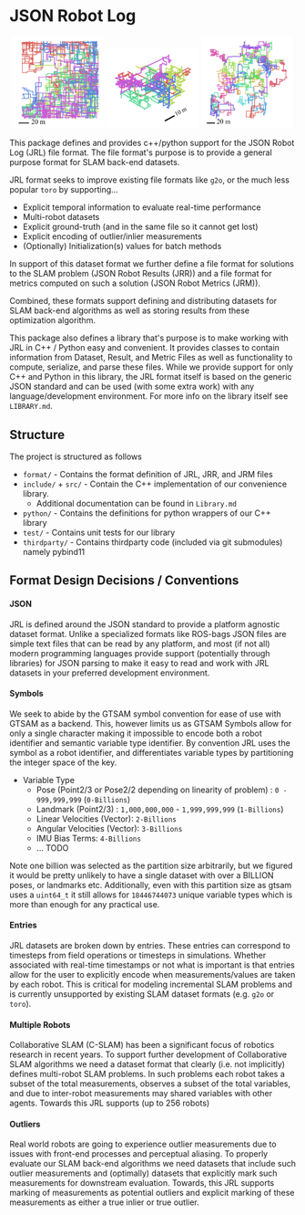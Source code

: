 # JSON Robot Log


<p align="center">
<img src="media/ex_dataset_5000_poses.png"
    alt="Example JRL 2D Bearing & Range Dataset." 
    width="32%"/>
<img src="media/ex_dataset_3d_pgo.png"
    alt="Example JRL 3D PGO Dataset." 
    width="32%"/>
<img src="media/ex_dataset_25_robots.png"
    alt="Example JRL Dataset with 25 Robots." 
    width="32%"/>
</p>

This package defines and provides c++/python support for the JSON Robot Log (JRL) file format. The file format's purpose is to provide a general purpose format for SLAM back-end datasets.

JRL format seeks to improve existing file formats like `g2o`, or the much less popular `toro` by supporting...
- Explicit temporal information to evaluate real-time performance
- Multi-robot datasets
- Explicit ground-truth (and in the same file so it cannot get lost)
- Explicit encoding of outlier/inlier measurements
- (Optionally) Initialization(s) values for batch methods

In support of this dataset format we further define a file format for solutions to the SLAM problem (JSON Robot Results (JRR)) and a file format for metrics computed on such a solution (JSON Robot Metrics (JRM)).

Combined, these formats support defining and distributing datasets for SLAM back-end algorithms as well as storing results from these optimization algorithm.  

This package also defines a library that's purpose is to make working with JRL in C++ / Python easy and convenient. It provides classes to contain information from Dataset, Result, and Metric Files as well as functionality to compute, serialize, and parse these files. While we provide support for only C++ and Python in this library, the JRL format itself is based on the generic JSON standard and can be used (with some extra work) with any language/development environment. For more info on the library itself see `LIBRARY.md`.

## Structure
The project is structured as follows
* `format/` - Contains the format definition of JRL, JRR, and JRM files
* `include/` + `src/` - Contain the C++ implementation of our convenience library. 
    * Additional documentation can be found in `Library.md`
* `python/` - Contains the definitions for python wrappers of our C++ library
* `test/` - Contains unit tests for our library
* `thirdparty/` - Contains thirdparty code (included via git submodules) namely pybind11

## Format Design Decisions / Conventions

#### JSON
JRL is defined around the JSON standard to provide a platform agnostic dataset format. Unlike a specialized formats like ROS-bags JSON files are simple text files that can be read by any platform, and most (if not all) modern programming languages provide support (potentially through libraries) for JSON parsing to make it easy to read and work with JRL datasets in your preferred development environment.

#### Symbols
We seek to abide by the GTSAM symbol convention for ease of use with GTSAM as a backend. This, however limits us as GTSAM Symbols allow for only a single character making it impossible to encode both a robot identifier and semantic variable type identifier. By convention JRL uses the symbol as a robot identifier, and differentiates variable types by partitioning the integer space of the key.

* Variable Type
    * Pose (Point2/3 or Pose2/2 depending on linearity of problem) : `0 - 999,999,999` (`0-Billions`)
    * Landmark (Point2/3) : `1,000,000,000` - `1,999,999,999` (`1-Billions`)
    * Linear Velocities (Vector): `2-Billions`
    * Angular Velocities (Vector): `3-Billions`
    * IMU Bias Terms: `4-Billions`
    * ... TODO

Note one billion was selected as the partition size arbitrarily, but we figured it would be pretty unlikely to have a single dataset with over a BILLION poses, or landmarks etc. Additionally, even with this partition size as gtsam uses a `uint64_t` it still allows for `18446744073` unique variable types which is more than enough for any practical use. 

#### Entries
JRL datasets are broken down by entries. These entries can correspond to timesteps from field operations or timesteps in simulations. Whether associated with real-time timestamps or not what is important is that entries allow for the user to explicitly encode when measurements/values are taken by each robot. This is critical for modeling incremental SLAM problems and is currently unsupported by existing SLAM dataset formats (e.g. `g2o` or `toro`).

#### Multiple Robots
Collaborative SLAM (C-SLAM) has been a significant focus of robotics research in recent years. To support further development of Collaborative SLAM algorithms we need a dataset format that clearly (i.e. not implicitly) defines multi-robot SLAM problems. In such problems each robot takes a subset of the total measurements, observes a subset of the total variables, and due to inter-robot measurements may shared variables with other agents. Towards this JRL supports (up to 256 robots)

#### Outliers
Real world robots are going to experience outlier measurements due to issues with front-end processes and perceptual aliasing. To properly evaluate our SLAM back-end algorithms we need datasets that include such outlier measurements and (optimally) datasets that explicitly mark such measurements for downstream evaluation. Towards, this JRL supports marking of measurements as potential outliers and explicit marking of these measurements as either a true inlier or true outlier.
